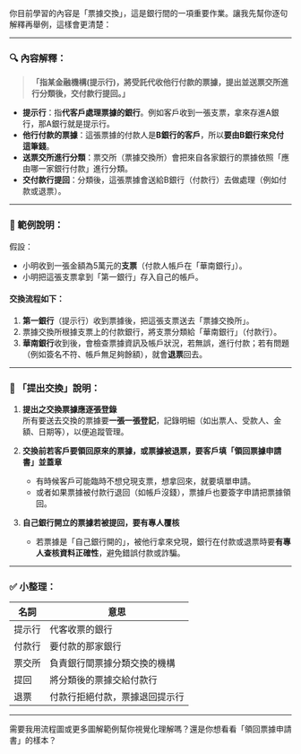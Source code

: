 你目前學習的內容是「票據交換」，這是銀行間的一項重要作業。讓我先幫你逐句解釋再舉例，這樣會更清楚：

---

### 🔍 內容解釋：

> **「指某金融機構(提示行)，將受託代收他行付款的票據，提出並送票交所進行分類後，交付款行提回。」**

- **提示行**：指**代客戶處理票據的銀行**。例如客戶收到一張支票，拿來存進A銀行，那A銀行就是提示行。
- **他行付款的票據**：這張票據的付款人是**B銀行的客戶**，所以**要由B銀行來兌付這筆錢**。
- **送票交所進行分類**：票交所（票據交換所）會把來自各家銀行的票據依照「應由哪一家銀行付款」進行分類。
- **交付款行提回**：分類後，這張票據會送給B銀行（付款行）去做處理（例如付款或退票）。

---

### 📌 範例說明：

假設：
- 小明收到一張金額為5萬元的**支票**（付款人帳戶在「華南銀行」）。
- 小明把這張支票拿到「第一銀行」存入自己的帳戶。

#### 交換流程如下：

1. **第一銀行**（提示行）收到票據後，把這張支票送去「票據交換所」。
2. 票據交換所根據支票上的付款銀行，將支票分類給「華南銀行」（付款行）。
3. **華南銀行**收到後，會檢查票據資訊及帳戶狀況，若無誤，進行付款；若有問題（例如簽名不符、帳戶無足夠餘額），就會**退票**回去。

---

### 📘 「提出交換」說明：

1. **提出之交換票據應逐張登錄**  
   所有要送去交換的票據要**一張一張登記**，記錄明細（如出票人、受款人、金額、日期等），以便追蹤管理。

2. **交換前若客戶要領回原來的票據，或票據被退票，要客戶填「領回票據申請書」並蓋章**  
   - 有時候客戶可能臨時不想兌現支票，想拿回來，就要填單申請。
   - 或者如果票據被付款行退回（如帳戶沒錢），票據戶也要簽字申請把票據領回。

3. **自己銀行開立的票據若被提回，要有專人覆核**  
   - 若票據是「自己銀行開的」，被他行拿來兌現，銀行在付款或退票時要**有專人查核資料正確性**，避免錯誤付款或詐騙。

---

### ✅ 小整理：

| 名詞 | 意思 |
|------|------|
| 提示行 | 代客收票的銀行 |
| 付款行 | 要付款的那家銀行 |
| 票交所 | 負責銀行間票據分類交換的機構 |
| 提回 | 將分類後的票據交給付款行 |
| 退票 | 付款行拒絕付款，票據退回提示行 |

---

需要我用流程圖或更多圖解範例幫你視覺化理解嗎？還是你想看看「領回票據申請書」的樣本？